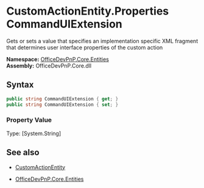 # CustomActionEntity.Properties CommandUIExtension
Gets or sets a value that specifies an implementation specific XML fragment that determines user interface properties of the custom action  

**Namespace:** [OfficeDevPnP.Core.Entities](OfficeDevPnP.Core.Entities.md)  
**Assembly:** OfficeDevPnP.Core.dll  
## Syntax
```C#
public string CommandUIExtension { get; }
public string CommandUIExtension { set; }
```

### Property Value
Type: [System.String] 

## See also
- [CustomActionEntity](CustomActionEntity.md) 

- [OfficeDevPnP.Core.Entities](OfficeDevPnP.Core.Entities.md)
